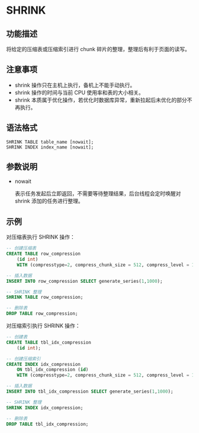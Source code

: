 # SHRINK

## 功能描述

将给定的压缩表或压缩索引进行 chunk 碎片的整理，整理后有利于页面的读写。

## 注意事项

-   shrink 操作只在主机上执行，备机上不能手动执行。
-   shrink 操作的时间与当前 CPU 使用率和表的大小相关。
-   shrink 本质属于优化操作，若优化时数据库异常，重新拉起后未优化的部分不再执行。

## 语法格式

```
SHRINK TABLE table_name [nowait];
SHRINK INDEX index_name [nowait];
```

## 参数说明

- nowait

    表示任务发起后立即返回，不需要等待整理结果，后台线程会定时唤醒对 shrink 添加的任务进行整理。

## 示例

对压缩表执行 SHRINK 操作：

```sql
-- 创建压缩表
CREATE TABLE row_compression
    (id int)
    WITH (compresstype=2, compress_chunk_size = 512, compress_level = 1);

-- 插入数据
INSERT INTO row_compression SELECT generate_series(1,1000);

-- SHRINK 整理
SHRINK TABLE row_compression;

-- 删除表
DROP TABLE row_compression;
```

对压缩索引执行 SHRINK 操作：

```sql
-- 创建表
CREATE TABLE tbl_idx_compression
    (id int);

-- 创建压缩索引
CREATE INDEX idx_compression
    ON tbl_idx_compression (id)
    WITH (compresstype=2, compress_chunk_size = 512, compress_level = 1);

-- 插入数据
INSERT INTO tbl_idx_compression SELECT generate_series(1,1000);

-- SHRINK 整理
SHRINK INDEX idx_compression;

-- 删除表
DROP TABLE tbl_idx_compression;
```
